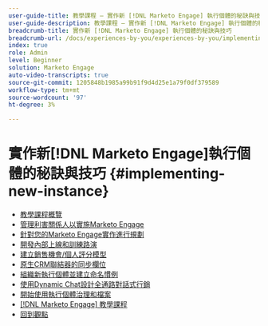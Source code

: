 ```yaml
---
user-guide-title: 教學課程 — 實作新 [!DNL Marketo Engage] 執行個體的秘訣與技巧
user-guide-description: 教學課程 — 實作新 [!DNL Marketo Engage] 執行個體的秘訣與技巧
breadcrumb-title: 實作新 [!DNL Marketo Engage] 執行個體的秘訣與技巧
breadcrumb-url: /docs/experiences-by-you/experiences-by-you/implementing-new-instance/overview
index: true
role: Admin
level: Beginner
solution: Marketo Engage
auto-video-transcripts: true
source-git-commit: 1205848b1985a99b91f9d4d25e1a79f0df379589
workflow-type: tm+mt
source-wordcount: '97'
ht-degree: 3%

---
```



# 實作新[!DNL Marketo Engage]執行個體的秘訣與技巧 {#implementing-new-instance}

+ [教學課程概覽](./overview.md)
+ [管理利害關係人以實施Marketo Engage](./managing-stakeholder-communications.md)
+ [針對您的Marketo Engage實作進行規劃](./planning-for-new-implementation.md)
+ [開發內部上線和訓練路演](./internal-training-roadshow.md)
+ [建立銷售機會/個人評分模型](./building-person-scoring-model.md)
+ [原生CRM聯結器的同步欄位](./syncing-fields-for-crm-integration.md)
+ [組織新執行個體並建立命名慣例](./organizing-new-instance.md)
+ [使用Dynamic Chat設計全通路對話式行銷](./designing-omnichannel-conversational-marketing.md)
+ [開始使用執行個體治理和檔案](./documenting-your-instance.md)
+ [[!DNL Marketo Engage] 教學課程](https://experienceleague.adobe.com/docs/marketo-learn/tutorials/overview.html?lang=zh-Hant)
+ [回到觀點](https://experienceleague.adobe.com/en/perspectives?lang=en#f-el_product=Marketo%20Engage&amp;aq=((%40el_contenttype%20NOT%20%22Community%7CUser%22)%20AND%20(%40el_contenttype%3D%22perspective%22)))
